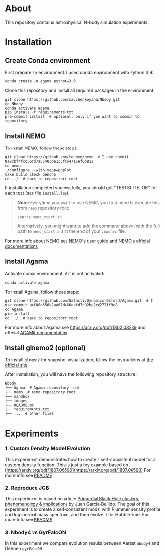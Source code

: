# About

This repository contains astrophysical N-body simulation experiments.

# Installation

## Create Conda environment

First prepare an environment. I used conda environment with Python 3.9:

```shell
conda create -n agama python=3.9
```

Clone this repository and install all required packages in the environment:

```shell
git clone https://github.com/savchenkoyana/Nbody.git
cd Nbody
conda activate agama
pip install -r requirements.txt
pre-commit install  # optional, only if you want to commit to repository
```

## Install NEMO

To install NEMO, follow these steps:

```shell
git clone https://github.com/teuben/nemo  # I use commit 8a2cbf4fcd565d7a55403ba135fd64716ef0b812
cd nemo
./configure --with-yapp=pgplot
make build check bench5
cd ../  # back to repository root
```

If installation completed successfully, you should get "TESTSUITE: OK" for each test (see file `install.log`).

> **Note:** Everytime you want to use NEMO, you first need to execute this from `nemo` repository root:
>
> ```shell
> source nemo_start.sh
> ```
>
> Alternatively, you might want to add the command above (with the full path to `nemo_start.sh`) at the end of your `.bashrc` file.

For more info about NEMO see [NEMO's user guide](https://bima.astro.umd.edu/nemo/nemo.pdf) and [NEMO's official documentations](https://teuben.github.io/nemo/man_html/whatis.html)

## Install Agama

Activate conda environment, if it is not activated:

```shell
conda activate agama
```

To install Agama, follow these steps:

```shell
git clone https://github.com/GalacticDynamics-Oxford/Agama.git  # I use commit acf08a656e2aa67d466cafd7c92ba2cd277ff9e8
cd Agama
pip install .
cd ../  # back to repository root
```

For more info about Agama see https://arxiv.org/pdf/1802.08239 and official [AGAMA documentation](https://github.com/GalacticDynamics-Oxford/Agama/blob/master/doc/reference.pdf).

## Install glnemo2 (optional)

To install `glnemo2` for snapshot visualization, follow the instructions at [the official site](https://projets.lam.fr/projects/glnemo2/wiki/download).

After installation, you will have the following repository structure:

```shell
Nbody
├── Agama  # Agama repository root
├── nemo  # nemo repository root
├── sandbox
├── images
├── README.md
├── requirements.txt
├── ...  # other files
```

# Experiments

### 1. Custom Density Model Evolution

This experiment demonstrates how to create a self-consistent model for a custom density function.
This is just a toy example based on [https://arxiv.org/pdf/1807.06590](https://arxiv.org/pdf/1807.06590)
For more info see [README](1.%20Custom%20Density%20Model%20Evolution/README.md)

### 2. Reproduce JGB

This experiment is based on article [Primordial Black Hole clusters, phenomenology & implications](https://arxiv.org/pdf/2405.06391v1) by Juan Garcia-Bellido.
The goal of this experiment is to create a self-consistent model with Plummer density profile and log-normal mass spectrum, and then evolve it for Hubble time.
For more info see [README](2.%20Reproduce%20JGB/README.md)

### 3. Nbody4 vs GyrFalcON

In this experiment we compare evolution results between Aarset `nbody4` and Dehnen `gyrFalcON`
